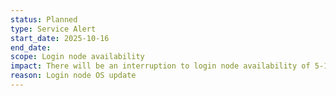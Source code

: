 ```yaml
---
status: Planned
type: Service Alert
start_date: 2025-10-16 
end_date: 
scope: Login node availability
impact: There will be an interruption to login node availability of 5-10 minutes - time 08:30
reason: Login node OS update
---
```

